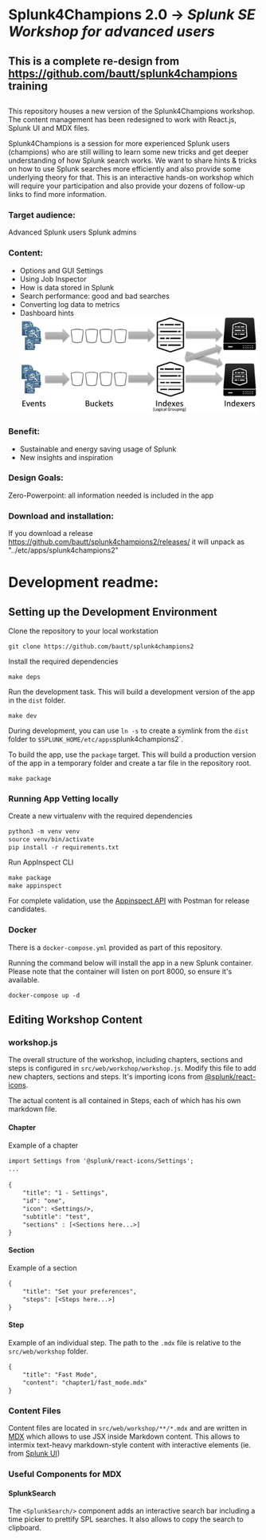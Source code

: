 # Splunk4Champions 2.0 -> _Splunk SE Workshop for advanced users_

## This is a complete re-design from https://github.com/bautt/splunk4champions training 
## 
This repository houses a new version of the Splunk4Champions workshop. The content management has been redesigned to work with React.js, Splunk UI and MDX files.

Splunk4Champions is  a session for more experienced Splunk users (champions) who are still willing to learn some new tricks and get deeper understanding of how Splunk search works.
We want to share hints & tricks on how to use Splunk searches more efficiently and also provide some underlying theory for that. This is an interactive hands-on workshop which will require your participation and also provide your dozens of follow-up links to find more information. 

### Target audience: 
Advanced Splunk users 
Splunk admins

### Content:
- Options and GUI Settings
- Using Job Inspector
- How is data stored in Splunk
- Search performance: good and bad searches
- Converting log data to metrics
- Dashboard hints
![](https://github.com/bautt/splunk4champions2/blob/main/src/package/appserver/static/images/Data1.png)

### Benefit:
- Sustainable and energy saving usage of Splunk
- New insights and inspiration

### Design Goals: 
Zero-Powerpoint: all information needed is included in the app

### Download and installation:
If you download a release https://github.com/bautt/splunk4champions2/releases/ it will unpack as "../etc/apps/splunk4champions2"


# Development readme:
## Setting up the Development Environment

Clone the repository to your local workstation
```
git clone https://github.com/bautt/splunk4champions2
```

Install the required dependencies
```
make deps
```

Run the development task. This will build a development version of the app in the `dist` folder.
```
make dev
```

During development, you can use `ln -s` to create a symlink from the `dist` folder to `$SPLUNK_HOME/etc/apps`splunk4champions2`.

To build the app, use the `package` target. This will build a production version of the app in a temporary folder and create a tar file in the repository root.
```
make package
```

### Running App Vetting locally

Create a new virtualenv with the required dependencies
```
python3 -m venv venv
source venv/bin/activate
pip install -r requirements.txt
```

Run AppInspect CLI
```
make package
make appinspect
```

For complete validation, use the [Appinspect API](https://dev.splunk.com/enterprise/docs/developapps/testvalidate/appinspect/useappinspectapi/) with Postman for release candidates.

### Docker

There is a `docker-compose.yml` provided as part of this repository.

Running the command below will install the app in a new Splunk container. Please note that the container will listen on port 8000, so ensure it's available.
```
docker-compose up -d
```

## Editing Workshop Content

### workshop.js

The overall structure of the workshop, including chapters, sections and steps is configured in `src/web/workshop/workshop.js`.
Modify this file to add new chapters, sections and steps. It's importing icons from [@splunk/react-icons](https://splunkui.splunk.com/Packages/react-icons/Usage).

The actual content is all contained in Steps, each of which has his own markdown file.

#### Chapter

Example of a chapter
```
import Settings from '@splunk/react-icons/Settings';
...

{
    "title": "1 - Settings",
    "id": "one",
    "icon": <Settings/>,
    "subtitle": "test",
    "sections" : [<Sections here...>]
}
```

#### Section

Example of a section
```
{
    "title": "Set your preferences",
    "steps": [<Steps here...>]
}
```

#### Step

Example of an individual step. The path to the `.mdx` file is relative to the `src/web/workshop` folder.
```
{
    "title": "Fast Mode",
    "content": "chapter1/fast_mode.mdx"
}
```

### Content Files

Content files are located in `src/web/workshop/**/*.mdx` and are written in [MDX](https://mdxjs.com/docs/using-mdx/) which allows to use JSX inside Markdown content.
This allows to intermix text-heavy markdown-style content with interactive elements (ie. from [Splunk UI](https://splunkui.splunk.com/))

### Useful Components for MDX

#### SplunkSearch

The `<SplunkSearch/>` component adds an interactive search bar including a time picker to prettify SPL searches. It also allows to copy the search to clipboard. 
